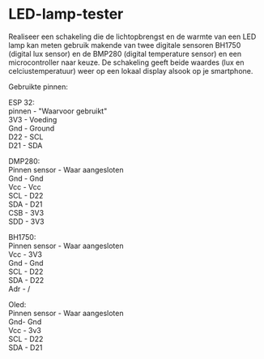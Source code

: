 # LED-lamp-tester
Realiseer een schakeling die de lichtopbrengst en de warmte van een LED lamp kan meten gebruik makende van twee digitale sensoren BH1750 (digital lux sensor) en de BMP280 (digital temperature sensor) en een microcontroller naar keuze.  De schakeling geeft beide waardes (lux en celciustemperatuur) weer op een lokaal display alsook op je smartphone.


Gebruikte pinnen:

ESP 32:                                                                                                                 
  pinnen - "Waarvoor gebruikt"                                                                                                                                             
  3V3 - Voeding                                                                                                                           
  Gnd - Ground                                                                                                          
  D22 - SCL                                                                                                                                
  D21 - SDA                                                                                                         
 
DMP280:                                                                                                                                         
  Pinnen sensor - Waar aangesloten                                                                                                                   
  Gnd - Gnd                                                                                                                                
  Vcc - Vcc                                                                                                                        
  SCL - D22                                                                                                                                        
  SDA - D21                                                                                                                        
  CSB - 3V3                                                                                                                   
  SDD - 3V3                                                                                                                   
                                                                                                                     
BH1750:                                                                                                                   
  Pinnen sensor - Waar aangesloten                                                                                                                   
  Vcc - 3V3                                                                                                                   
  Gnd - Gnd                                                                                                                   
  SCL - D22                                                                                                                   
  SDA - D22                                                                                                                   
  Adr - /                                                                                                                   
                                                                                                                     
Oled:                                                                                                                   
  Pinnen sensor - Waar aangesloten                                                                                                                   
  Gnd- Gnd                                                                                                                   
  Vcc - 3v3                                                                                                                   
  SCL - D22                                                                                                                   
  SDA - D21                                                                                                                   
  
 



